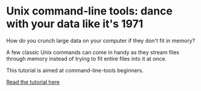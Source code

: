 # Unix command-line tools: dance with your data like it's 1971

How do you crunch large data on your computer if they don't fit in memory?

A few classic Unix commands can come in handy as they stream files through memory instead of trying to fit entire files into it at once.

This tutorial is aimed at command-line-tools beginners.

[Read the tutorial here](tutorial.ipynb)
